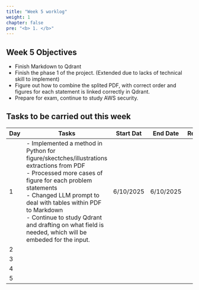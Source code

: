 ```yaml
---
title: "Week 5 worklog"
weight: 1
chapter: false
pre: "<b> 1. </b>"
---
```


## Week 5 Objectives

- Finish Markdown to Qdrant
- Finish the phase 1 of the project. (Extended due to lacks of technical skill to implement)
- Figure out how to combine the splited PDF, with correct order and figures for each statement is linked correctly in Qdrant.
- Prepare for exam, continue to study AWS security.

## Tasks to be carried out this week

| Day | Tasks | Start Dat | End Date | References |
|---|---|---|---|---|
| 1 | - Implemented a method in Python for figure/skectches/illustrations extractions from PDF<br>- Processed more cases of figure for each problem statements<br>- Changed LLM prompt to deal with tables within PDF to Markdown<br>- Continue to study Qdrant and drafting on what field is needed, which will be embeded for the input. | 6/10/2025 | 6/10/2025 |  |
| 2 |  |  |  |  |
| 3 |  |  |  |  |
| 4 |  |  |  |  |
| 5 |  |  |  |  |